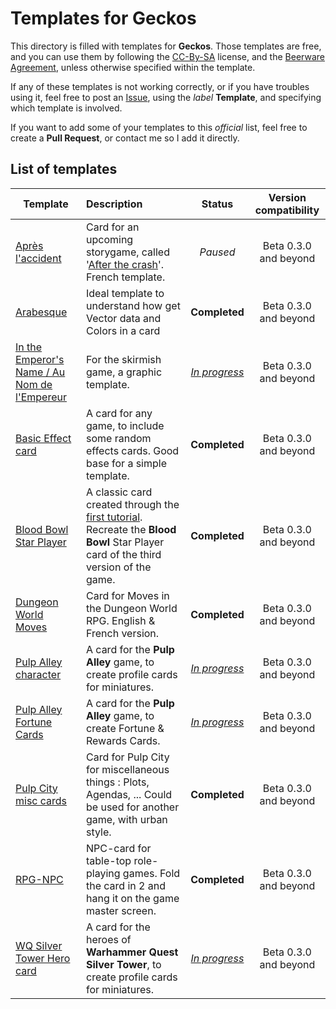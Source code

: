 ﻿# Templates for Geckos

This directory is filled with templates for **Geckos**. Those templates are free, and you can use them by following the [CC-By-SA](https://creativecommons.org/licenses/by-sa/3.0/) license, and the [Beerware Agreement](http://www.github.com/gulix/geckos/License.md), unless otherwise specified within the template.

If any of these templates is not working correctly, or if you have troubles using it, feel free to post an [Issue](http://www.github.com/gulix/geckos/issues/new), using the _label_ **Template**, and specifying which template is involved.

If you want to add some of your templates to this _official_ list, feel free to create a **Pull Request**, or contact me so I add it directly.

## List of templates

| Template | Description | Status | Version compatibility |
|----------|:-------------|:------:|:-------:|
|[Après l'accident](apres-accident.json) | Card for an upcoming storygame, called '[After the crash](http://www.gulix.fr/blog/spip.php?mot86)'. French template. | _Paused_ | Beta 0.3.0 and beyond |
|[Arabesque](arabesque-event.json) | Ideal template to understand how get Vector data and Colors in a card | **Completed** | Beta 0.3.0 and beyond |
| [In the Emperor's Name / Au Nom de l'Empereur](AuNomEmpereurCharacter.json) | For the skirmish game, a graphic template. | _[In progress](https://github.com/Gulix/geckos/issues/172)_ | Beta 0.3.0 and beyond |
| [Basic Effect card](basic-effects.json) | A card for any game, to include some random effects cards. Good base for a simple template. | **Completed** | Beta 0.3.0 and beyond |
| [Blood Bowl Star Player](bloodbowl-starplayerv3.json) | A classic card created through the [first tutorial](http://github.com/gulix/geckos/wiki/Tutorial01). Recreate the **Blood Bowl** Star Player card of the third version of the game. | **Completed** | Beta 0.3.0 and beyond |
| [Dungeon World Moves](dungeonworld-moves.json) | Card for Moves in the Dungeon World RPG. English & French version. | **Completed** | Beta 0.3.0 and beyond |
| [Pulp Alley character](pulpalley-charactercard.json) | A card for the **Pulp Alley** game, to create profile cards for miniatures. | _[In progress](https://github.com/Gulix/geckos/issues/62)_ | Beta 0.3.0 and beyond |
| [Pulp Alley Fortune Cards](pulpalley-fortunecard.json) | A card for the **Pulp Alley** game, to create Fortune & Rewards Cards. | _[In progress](https://github.com/Gulix/geckos/issues/62)_ | Beta 0.3.0 and beyond |
| [Pulp City misc cards](pulpcity-misc.json) | Card for Pulp City for miscellaneous things : Plots, Agendas, ... Could be used for another game, with urban style. | **Completed** | Beta 0.3.0 and beyond |
| [RPG-NPC](rpg-npc.json) | NPC-card for table-top role-playing games. Fold the card in 2 and hang it on the game master screen. | **Completed** | Beta 0.3.0 and beyond |
| [WQ Silver Tower Hero card](wquest-silvertower-herocard.json) | A card for the heroes of **Warhammer Quest Silver Tower**, to create profile cards for miniatures. | _[In progress](https://github.com/Gulix/geckos/issues/60)_ | Beta 0.3.0 and beyond |
